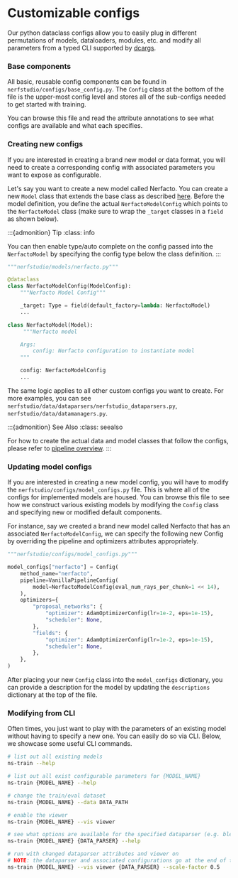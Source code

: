 # Customizable configs

Our python dataclass configs allow you to easily plug in different permutations of models, dataloaders, modules, etc.
and modify all parameters from a typed CLI supported by [dcargs](https://pypi.org/project/dcargs/).

### Base components

All basic, reusable config components can be found in `nerfstudio/configs/base_config.py`. The `Config` class at the bottom of the file is the upper-most config level and stores all of the sub-configs needed to get started with training. 

You can browse this file and read the attribute annotations to see what configs are available and what each specifies.

### Creating new configs

If you are interested in creating a brand new model or data format, you will need to create a corresponding config with associated parameters you want to expose as configurable.

Let's say you want to create a new model called Nerfacto. You can create a new `Model` class that extends the base class as described [here](pipelines/models.ipynb). Before the model definition, you define the actual `NerfactoModelConfig` which points to the `NerfactoModel` class (make sure to wrap the `_target` classes in a `field` as shown below).

:::{admonition} Tip
:class: info

You can then enable type/auto complete on the config passed into the `NerfactoModel` by specifying the config type below the class definition.
  :::

```python
"""nerfstudio/models/nerfacto.py"""

@dataclass
class NerfactoModelConfig(ModelConfig):
    """Nerfacto Model Config"""

    _target: Type = field(default_factory=lambda: NerfactoModel)
    ...

class NerfactoModel(Model):
     """Nerfacto model

    Args:
        config: Nerfacto configuration to instantiate model
    """

    config: NerfactoModelConfig
    ...
```

The same logic applies to all other custom configs you want to create. For more examples, you can see `nerfstudio/data/dataparsers/nerfstudio_dataparsers.py`, `nerfstudio/data/datamanagers.py`.

:::{admonition} See Also
:class: seealso

For how to create the actual data and model classes that follow the configs, please refer to [pipeline overview](pipelines/index.rst).
  :::

### Updating model configs

If you are interested in creating a new model config, you will have to modify the `nerfstudio/configs/model_configs.py` file. This is where all of the configs for implemented models are housed. You can browse this file to see how we construct various existing models by modifying the `Config` class and specifying new or modified default components. 

For instance, say we created a brand new model called Nerfacto that has an associated `NerfactoModelConfig`, we can specify the following new Config by overriding the pipeline and optimizers attributes appropriately.

```python
"""nerfstudio/configs/model_configs.py"""

model_configs["nerfacto"] = Config(
    method_name="nerfacto",
    pipeline=VanillaPipelineConfig(
        model=NerfactoModelConfig(eval_num_rays_per_chunk=1 << 14),
    ),
    optimizers={
        "proposal_networks": {
            "optimizer": AdamOptimizerConfig(lr=1e-2, eps=1e-15),
            "scheduler": None,
        },
        "fields": {
            "optimizer": AdamOptimizerConfig(lr=1e-2, eps=1e-15),
            "scheduler": None,
        },
    },
)
```

After placing your new `Config` class into the `model_configs` dictionary, you can provide a description for the model by updating the `descriptions` dictionary at the top of the file.


### Modifying from CLI
Often times, you just want to play with the parameters of an existing model without having to specify a new one. You can easily do so via CLI. Below, we showcase some useful CLI commands.

```bash
# list out all existing models
ns-train --help

# list out all exist configurable parameters for {MODEL_NAME}
ns-train {MODEL_NAME} --help

# change the train/eval dataset
ns-train {MODEL_NAME} --data DATA_PATH

# enable the viewer
ns-train {MODEL_NAME} --vis viewer

# see what options are available for the specified dataparser (e.g. blender-data)
ns-train {MODEL_NAME} {DATA_PARSER} --help

# run with changed dataparser attributes and viewer on
# NOTE: the dataparser and associated configurations go at the end of the command
ns-train {MODEL_NAME} --vis viewer {DATA_PARSER} --scale-factor 0.5
```
